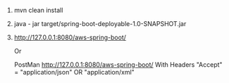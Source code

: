 1.
    mvn clean install
    
2. 
    java - jar target/spring-boot-deployable-1.0-SNAPSHOT.jar
    
3.
    http://127.0.0.1:8080/aws-spring-boot/
    
    Or
    
    PostMan
        http://127.0.0.1:8080/aws-spring-boot/ 
        With Headers "Accept" = "application/json" OR "application/xml" 